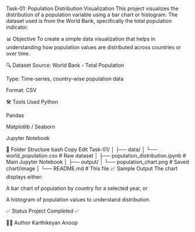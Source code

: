 Task-01: Population Distribution Visualization
This project visualizes the distribution of a population variable using a bar chart or histogram. The dataset used is from the World Bank, specifically the total population indicator.

📊 Objective
To create a simple data visualization that helps in understanding how population values are distributed across countries or over time.

🔍 Dataset
Source: World Bank - Total Population

Type: Time-series, country-wise population data

Format: CSV

🛠️ Tools Used
Python

Pandas

Matplotlib / Seaborn

Jupyter Notebook

📁 Folder Structure
bash
Copy
Edit
Task-01/
│
├── data/
│   └── world_population.csv   # Raw dataset
│
├── population_distribution.ipynb  # Main Jupyter Notebook
│
├── output/
│   └── population_chart.png   # Saved chart/image
│
└── README.md                  # This file
📈 Sample Output
The chart displays either:

A bar chart of population by country for a selected year, or

A histogram of population values to understand distribution.


✅ Status
Project Completed ✅

🙋‍♂️ Author
Karthikeyan Anoop

